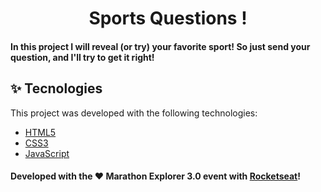 <h1 align="center">Sports Questions !</h1>

#### In this project I will reveal (or try) your favorite sport! So just send your question, and I'll try to get it right!

## ✨ Tecnologies

This project was developed with the following technologies:

- [HTML5](https://www.w3schools.com/)
- [CSS3](https://www.w3schools.com/css/)
- [JavaScript](https://www.w3schools.com/js/)

#### Developed with the ♥ Marathon Explorer 3.0 event with [Rocketseat](https://www.rocketseat.com.br/)!
